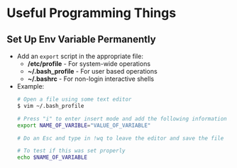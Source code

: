 # Useful Programming Things 

## Set Up Env Variable Permanently
* Add an `export` script in the appropriate file: 
  * **/etc/profile** - For system-wide operations
  * **~/.bash_profile** - For user based operations
  * **~/.bashrc** - For non-login interactive shells
* Example: 
  ```bash
  # Open a file using some text editor
  $ vim ~/.bash_profile
  
  # Press "i" to enter insert mode and add the following information in the file 
  export NAME_OF_VARIBLE="VALUE_OF_VARIABLE"
  
  # Do an Esc and type in !wq to leave the editor and save the file
  
  # To test if this was set properly 
  echo $NAME_OF_VARIABLE
  ```
